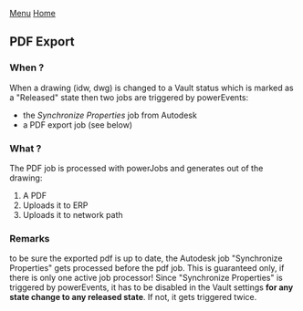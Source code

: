 [Menu](../README.md) [Home](./home.md)
## PDF Export

### When ?

When a drawing (idw, dwg) is changed to a Vault status which is marked as a "Released" state then two jobs are triggered by powerEvents:
+ the *Synchronize Properties* job from Autodesk
+ a PDF export job (see below)

### What ?

The PDF job is processed with powerJobs and generates out of the drawing:
1. A PDF 
1. Uploads it to ERP
1. Uploads it to network path

### Remarks

to be sure the exported pdf is up to date, the Autodesk job "Synchronize Properties" gets processed before the pdf job.
This is guaranteed only, if there is only one active job processor!
Since "Synchronize Properties" is triggered by powerEvents, it has to be disabled in the Vault settings **for any state change to any released state**. If not, it gets triggered twice.
